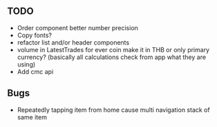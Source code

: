 ## TODO

* Order component better number precision
* Copy fonts?
* refactor list and/or header components
* volume in LatestTrades for ever coin make it in THB or only primary currency? (basically all calculations check from app what they are using)
* Add cmc api

## Bugs
* Repeatedly tapping item from home cause multi navigation stack of same item